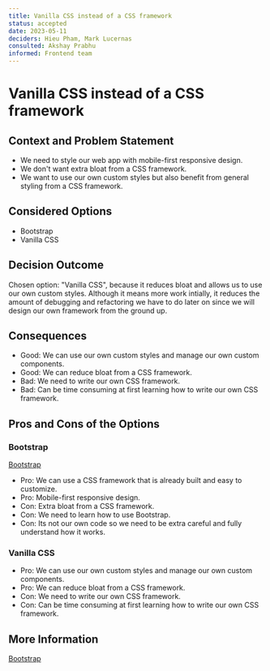 ```yaml
---
title: Vanilla CSS instead of a CSS framework
status: accepted
date: 2023-05-11
deciders: Hieu Pham, Mark Lucernas
consulted: Akshay Prabhu
informed: Frontend team
---
```


# Vanilla CSS instead of a CSS framework

## Context and Problem Statement

- We need to style our web app with mobile-first responsive design.
- We don't want extra bloat from a CSS framework.
- We want to use our own custom styles but also benefit from general styling
  from a CSS framework.

## Considered Options

- Bootstrap
- Vanilla CSS

## Decision Outcome

Chosen option: "Vanilla CSS", because it reduces bloat and allows us to use our
own custom styles. Although it means more work intially, it reduces the amount
of debugging and refactoring we have to do later on since we will design our own
framework from the ground up.

## Consequences

- Good: We can use our own custom styles and manage our own custom components.
- Good: We can reduce bloat from a CSS framework.
- Bad: We need to write our own CSS framework.
- Bad: Can be time consuming at first learning how to write our own CSS
  framework.

## Pros and Cons of the Options

### Bootstrap

[Bootstrap](https://getbootstrap.com/)

- Pro: We can use a CSS framework that is already built and easy to customize.
- Pro: Mobile-first responsive design.
- Con: Extra bloat from a CSS framework.
- Con: We need to learn how to use Bootstrap.
- Con: Its not our own code so we need to be extra careful and fully understand
  how it works.

### Vanilla CSS

- Pro: We can use our own custom styles and manage our own custom components.
- Pro: We can reduce bloat from a CSS framework.
- Con: We need to write our own CSS framework.
- Con: Can be time consuming at first learning how to write our own CSS
  framework.

## More Information

[Bootstrap](https://getbootstrap.com/)
